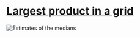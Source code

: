 # [Largest product in a grid][0]

![Estimates of the medians][1]

[0]: https://projecteuler.net/problem=11
[1]: https://cdn.jsdelivr.net/gh/japaric/euler_criterion.rs/plots/011.svg
